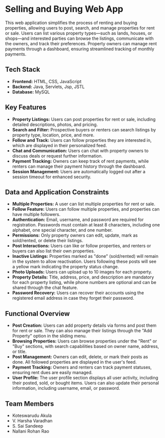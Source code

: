 # Selling and Buying Web App

This web application simplifies the process of renting and buying properties, allowing users to post, search, and manage properties for rent or sale. Users can list various property types—such as lands, houses, or shops—and interested parties can browse the listings, communicate with the owners, and track their preferences. Property owners can manage rent payments through a dashboard, ensuring streamlined tracking of monthly payments.

## Tech Stack
- **Frontend:** HTML, CSS, JavaScript
- **Backend:** Java, Servlets, Jsp, JSTL
- **Database:** MySQL

## Key Features
- **Property Listings:** Users can post properties for rent or sale, including detailed descriptions, photos, and pricing.
- **Search and Filter:** Prospective buyers or renters can search listings by property type, location, price, and more.
- **Follow and Track:** Users can follow properties they are interested in, which are displayed in their personalized feed.
- **Chat and Communication:** Users can chat with property owners to discuss deals or request further information.
- **Payment Tracking:** Owners can keep track of rent payments, while renters can manage their payment history through the dashboard.
- **Session Management:** Users are automatically logged out after a session timeout for enhanced security.

## Data and Application Constraints
- **Multiple Properties:** A user can list multiple properties for rent or sale.
- **Follow Feature:** Users can follow multiple properties, and properties can have multiple followers.
- **Authentication:** Email, username, and password are required for registration. Passwords must contain at least 8 characters, including one alphabet, one special character, and one number.
- **Permissions:** Only property owners can edit, update, mark as sold/rented, or delete their listings.
- **Post Interactions:** Users can like or follow properties, and renters or buyers can also list their own properties.
- **Inactive Listings:** Properties marked as "done" (sold/rented) will remain in the system to allow reactivation. Users following these posts will see a yellow mark indicating the property status change.
- **Photo Uploads:** Users can upload up to 10 images for each property.
- **Property Details:** Title, address, price, and description are mandatory for each property listing, while phone numbers are optional and can be shared through the chat feature.
- **Password Recovery:** Users can recover their accounts using the registered email address in case they forget their password.

## Functional Overview
- **Post Creation:** Users can add property details via forms and post them for rent or sale. They can also manage their listings through the "Add Property" option in the sliding menu.
- **Browsing Properties:** Users can browse properties under the "Rent" or "Buy" sections, with search capabilities based on owner name, address, or title.
- **Post Management:** Owners can edit, delete, or mark their posts as done. All followed properties are displayed in the user's feed.
- **Payment Tracking:** Owners and renters can track payment statuses, ensuring rent dues are easily managed.
- **User Profile:** The user profile section displays all user activity, including their posted, sold, or bought items. Users can also update their personal information, including username, email, or password.

## Team Members
- Koteswarudu Akula
- V. Harsha Varadhan
- S. Sai Sandeep
- Nallani Rohan Rao
